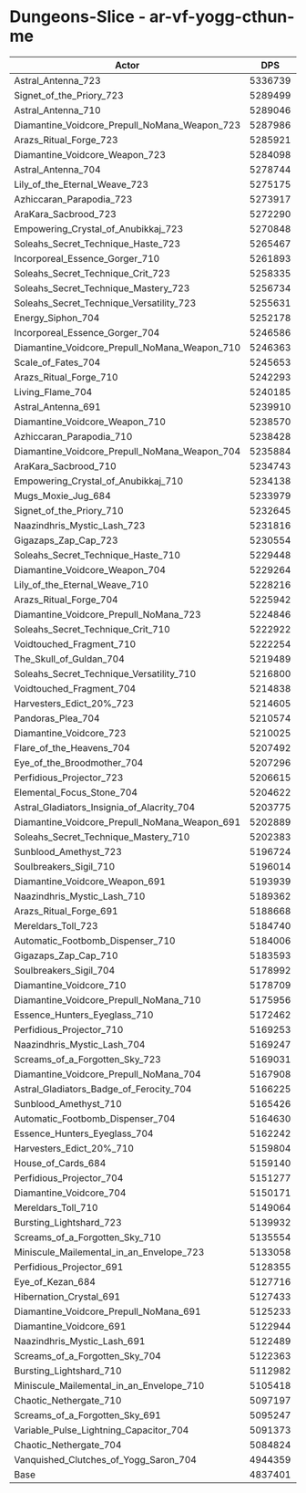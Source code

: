 # Dungeons-Slice - ar-vf-yogg-cthun-me
| Actor | DPS | Increase |
|---|:---:|:---:|
|Astral_Antenna_723|5336739|10.32%|
|Signet_of_the_Priory_723|5289499|9.35%|
|Astral_Antenna_710|5289046|9.34%|
|Diamantine_Voidcore_Prepull_NoMana_Weapon_723|5287986|9.31%|
|Arazs_Ritual_Forge_723|5285921|9.27%|
|Diamantine_Voidcore_Weapon_723|5284098|9.23%|
|Astral_Antenna_704|5278744|9.12%|
|Lily_of_the_Eternal_Weave_723|5275175|9.05%|
|Azhiccaran_Parapodia_723|5273917|9.02%|
|AraKara_Sacbrood_723|5272290|8.99%|
|Empowering_Crystal_of_Anubikkaj_723|5270848|8.96%|
|Soleahs_Secret_Technique_Haste_723|5265467|8.85%|
|Incorporeal_Essence_Gorger_710|5261893|8.78%|
|Soleahs_Secret_Technique_Crit_723|5258335|8.70%|
|Soleahs_Secret_Technique_Mastery_723|5256734|8.67%|
|Soleahs_Secret_Technique_Versatility_723|5255631|8.65%|
|Energy_Siphon_704|5252178|8.57%|
|Incorporeal_Essence_Gorger_704|5246586|8.46%|
|Diamantine_Voidcore_Prepull_NoMana_Weapon_710|5246363|8.45%|
|Scale_of_Fates_704|5245653|8.44%|
|Arazs_Ritual_Forge_710|5242293|8.37%|
|Living_Flame_704|5240185|8.33%|
|Astral_Antenna_691|5239910|8.32%|
|Diamantine_Voidcore_Weapon_710|5238570|8.29%|
|Azhiccaran_Parapodia_710|5238428|8.29%|
|Diamantine_Voidcore_Prepull_NoMana_Weapon_704|5235884|8.24%|
|AraKara_Sacbrood_710|5234743|8.21%|
|Empowering_Crystal_of_Anubikkaj_710|5234138|8.20%|
|Mugs_Moxie_Jug_684|5233979|8.20%|
|Signet_of_the_Priory_710|5232645|8.17%|
|Naazindhris_Mystic_Lash_723|5231816|8.15%|
|Gigazaps_Zap_Cap_723|5230554|8.13%|
|Soleahs_Secret_Technique_Haste_710|5229448|8.10%|
|Diamantine_Voidcore_Weapon_704|5229264|8.10%|
|Lily_of_the_Eternal_Weave_710|5228216|8.08%|
|Arazs_Ritual_Forge_704|5225942|8.03%|
|Diamantine_Voidcore_Prepull_NoMana_723|5224846|8.01%|
|Soleahs_Secret_Technique_Crit_710|5222922|7.97%|
|Voidtouched_Fragment_710|5222254|7.96%|
|The_Skull_of_Guldan_704|5219489|7.90%|
|Soleahs_Secret_Technique_Versatility_710|5216800|7.84%|
|Voidtouched_Fragment_704|5214838|7.80%|
|Harvesters_Edict_20%_723|5214605|7.80%|
|Pandoras_Plea_704|5210574|7.71%|
|Diamantine_Voidcore_723|5210025|7.70%|
|Flare_of_the_Heavens_704|5207492|7.65%|
|Eye_of_the_Broodmother_704|5207296|7.65%|
|Perfidious_Projector_723|5206615|7.63%|
|Elemental_Focus_Stone_704|5204622|7.59%|
|Astral_Gladiators_Insignia_of_Alacrity_704|5203775|7.57%|
|Diamantine_Voidcore_Prepull_NoMana_Weapon_691|5202889|7.56%|
|Soleahs_Secret_Technique_Mastery_710|5202383|7.55%|
|Sunblood_Amethyst_723|5196724|7.43%|
|Soulbreakers_Sigil_710|5196014|7.41%|
|Diamantine_Voidcore_Weapon_691|5193939|7.37%|
|Naazindhris_Mystic_Lash_710|5189362|7.28%|
|Arazs_Ritual_Forge_691|5188668|7.26%|
|Mereldars_Toll_723|5184740|7.18%|
|Automatic_Footbomb_Dispenser_710|5184006|7.17%|
|Gigazaps_Zap_Cap_710|5183593|7.16%|
|Soulbreakers_Sigil_704|5178992|7.06%|
|Diamantine_Voidcore_710|5178709|7.06%|
|Diamantine_Voidcore_Prepull_NoMana_710|5175956|7.00%|
|Essence_Hunters_Eyeglass_710|5172462|6.93%|
|Perfidious_Projector_710|5169253|6.86%|
|Naazindhris_Mystic_Lash_704|5169247|6.86%|
|Screams_of_a_Forgotten_Sky_723|5169031|6.86%|
|Diamantine_Voidcore_Prepull_NoMana_704|5167908|6.83%|
|Astral_Gladiators_Badge_of_Ferocity_704|5166225|6.80%|
|Sunblood_Amethyst_710|5165426|6.78%|
|Automatic_Footbomb_Dispenser_704|5164630|6.76%|
|Essence_Hunters_Eyeglass_704|5162242|6.72%|
|Harvesters_Edict_20%_710|5159804|6.66%|
|House_of_Cards_684|5159140|6.65%|
|Perfidious_Projector_704|5151277|6.49%|
|Diamantine_Voidcore_704|5150171|6.47%|
|Mereldars_Toll_710|5149064|6.44%|
|Bursting_Lightshard_723|5139932|6.25%|
|Screams_of_a_Forgotten_Sky_710|5135554|6.16%|
|Miniscule_Mailemental_in_an_Envelope_723|5133058|6.11%|
|Perfidious_Projector_691|5128355|6.01%|
|Eye_of_Kezan_684|5127716|6.00%|
|Hibernation_Crystal_691|5127433|6.00%|
|Diamantine_Voidcore_Prepull_NoMana_691|5125233|5.95%|
|Diamantine_Voidcore_691|5122944|5.90%|
|Naazindhris_Mystic_Lash_691|5122489|5.89%|
|Screams_of_a_Forgotten_Sky_704|5122363|5.89%|
|Bursting_Lightshard_710|5112982|5.70%|
|Miniscule_Mailemental_in_an_Envelope_710|5105418|5.54%|
|Chaotic_Nethergate_710|5097197|5.37%|
|Screams_of_a_Forgotten_Sky_691|5095247|5.33%|
|Variable_Pulse_Lightning_Capacitor_704|5091373|5.25%|
|Chaotic_Nethergate_704|5084824|5.11%|
|Vanquished_Clutches_of_Yogg_Saron_704|4944359|2.21%|
|Base|4837401|0.00%|
